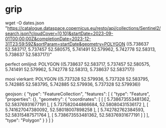 # grip

wget -O dates.json "https://catalogue.dataspace.copernicus.eu/resto/api/collections/Sentinel2/search.json?cloudCover=[0,10]&startDate=2023-09-01T00:00:00Z&completionDate=2023-12-31T23:59:59Z&sortParam=startDate&geometry=POLYGON ((5.738637 52.583717, 5.737457 52.580575, 5.741491 52.579962, 5.742778 52.58313, 5.738637 52.583717))"

perfect omlijnd:
POLYGON ((5.738637 52.583717, 5.737457 52.580575, 5.741491 52.579962, 5.742778 52.58313, 5.738637 52.583717))

mooi vierkant:
POLYGON ((5.737328 52.579936, 5.737328 52.583795, 5.742885 52.583795, 5.742885 52.579936, 5.737328 52.579936))

geojson:
{
    "type": "FeatureCollection",
    "features": [
      {
        "type": "Feature",
        "properties": {},
        "geometry": {
          "coordinates": [
            [
              [
                5.738673553481362,
                52.58376931677191
              ],
              [
                5.737582044866684,
                52.58080431536172
              ],
              [
                5.741627047380092,
                52.58018007898258
              ],
              [
                5.742782762384593,
                52.58315487571764
              ],
              [
                5.738673553481362,
                52.58376931677191
              ]
            ]
          ],
          "type": "Polygon"
        }
      }
    ]
  }